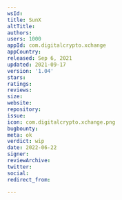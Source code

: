 ```yaml
---
wsId: 
title: SunX
altTitle: 
authors: 
users: 1000
appId: com.digitalcrypto.xchange
appCountry: 
released: Sep 6, 2021
updated: 2021-09-17
version: '1.04'
stars: 
ratings: 
reviews: 
size: 
website: 
repository: 
issue: 
icon: com.digitalcrypto.xchange.png
bugbounty: 
meta: ok
verdict: wip
date: 2022-06-22
signer: 
reviewArchive: 
twitter: 
social: 
redirect_from: 

---
```


